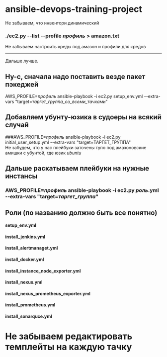# ansible-devops-training-project

Не забываем, что инвентори динамический

### ./ec2.py --list --profile *профиль* > amazon.txt

Не забываем настроить креды под амазон и профили для кредов

___

Дальше лучше.

## Ну-с, сначала надо поставить везде пакет пэкеджей

AWS_PROFILE=*профиль* ansible-playbook -i ec2.py setup_env.yml --extra-vars "target=*таргет_группа_со_всеми_тачками*"

## Добавляем убунту-юзика в судоеры на всякий случай

###AWS_PROFILE=*профиль* ansible-playbook -i ec2.py initial_user_setup.yml --extra-vars "target=ТАРГЕТ_ГРУППА"  
Не забудем, что у нас плейбуки заточены тупо под амазоновские амишки с убунтой, где юзик *ubuntu*

## Дальше раскатываем плейбуки на нужные инстансы

### AWS_PROFILE=*профиль* ansible-playbook -i ec2.py *роль*.yml --extra-vars "target=*таргет_группа*"

## Роли (по названию должно быть все понятно)

#### setup_env.yml 

#### install_jenkins.yml

#### install_alertmanaget.yml

#### install_docker.yml

#### install_instance_node_exporter.yml

#### install_nexus.yml

#### install_nexus_prometheus_exporter.yml

#### install_prometheus.yml

#### install_sonarquce.yml

# Не забываем редактировать темплейты на каждую тачку



